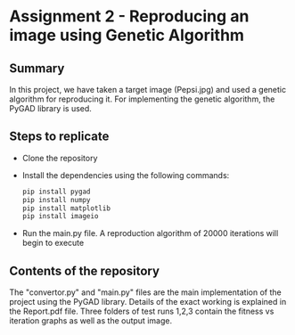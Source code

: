 # Assignment 2 - Reproducing an image using Genetic Algorithm

## Summary

In this project, we have taken a target image (Pepsi.jpg) and used a genetic algorithm for reproducing it.
For implementing the genetic algorithm, the PyGAD library is used.

## Steps to replicate

- Clone the repository
- Install the dependencies using the following commands:

    ```python
    pip install pygad
    pip install numpy
    pip install matplotlib
    pip install imageio
    ```

- Run the main.py file. A reproduction algorithm of 20000 iterations will begin to execute

## Contents of the repository

The "convertor.py" and "main.py" files are the main implementation of the project using the PyGAD library. Details of the exact working is explained in the Report.pdf file. 
Three folders of test runs 1,2,3 contain the fitness vs iteration graphs as well as the output image.
